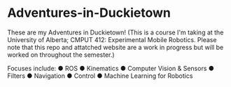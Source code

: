 # Adventures-in-Duckietown

These are my Adventures in Duckietown!
(This is a course I'm taking at the University of Alberta; CMPUT 412: Experimental Mobile Robotics. Please note that this repo and attatched website are a work in progress but will be worked on throughout the semester.)

Focuses include:
● ROS 
● Kinematics 
● Computer Vision & Sensors
● Filters
● Navigation
● Control
● Machine Learning for Robotics
